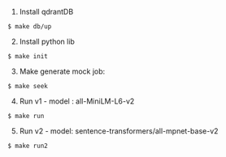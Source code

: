1. Install qdrantDB
```
$ make db/up
```
2. Install python lib
```
$ make init
```
3. Make generate mock job:
```
$ make seek
```
4. Run v1 - model : all-MiniLM-L6-v2
```
$ make run
```
5. Run v2 - model: sentence-transformers/all-mpnet-base-v2
```
$ make run2
```